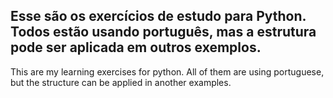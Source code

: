 Esse são os exercícios de estudo para
Python. Todos estão usando português, mas a 
estrutura pode ser aplicada em outros exemplos.
------------------------------------------
This are my learning exercises for python.
All of them are using portuguese, but the structure
can be applied in another examples.